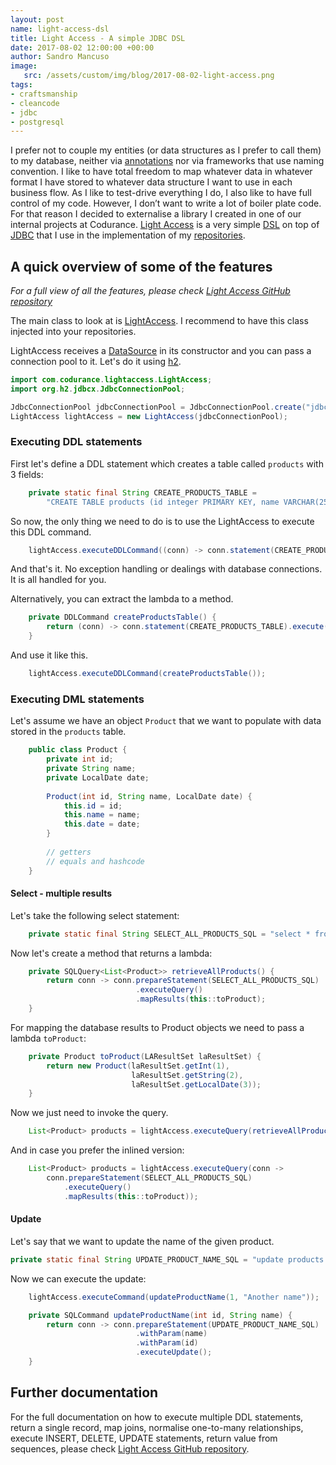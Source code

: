 ```yaml
---
layout: post
name: light-access-dsl
title: Light Access - A simple JDBC DSL
date: 2017-08-02 12:00:00 +00:00
author: Sandro Mancuso
image:
   src: /assets/custom/img/blog/2017-08-02-light-access.png
tags:
- craftsmanship
- cleancode
- jdbc
- postgresql
---
```


I prefer not to couple my entities (or data structures as I prefer to call them) to my database, neither via [annotations][1] nor via frameworks that use naming convention. I like to have total freedom to map whatever data in whatever format I have stored to whatever data structure I want to use in each business flow. As I like to test-drive everything I do, I also like to have full control of my code. However, I don’t want to write a lot of boiler plate code. For that reason I decided to externalise a library I created in one of our internal projects at Codurance. [Light Access][2] is a very simple [DSL][3] on top of [JDBC][4] that I use in the implementation of my [repositories][5].


## A quick overview of some of the features

_For a full view of all the features, please check [Light Access GitHub repository][2]_

The main class to look at is [LightAccess][6]. I recommend to have this class injected into your repositories.

LightAccess receives a [DataSource][7] in its constructor and you can pass a connection pool to it. Let's do it using [h2][8].  

```Java
import com.codurance.lightaccess.LightAccess;
import org.h2.jdbcx.JdbcConnectionPool;
``` 

```Java
JdbcConnectionPool jdbcConnectionPool = JdbcConnectionPool.create("jdbc:h2:mem:test;DB_CLOSE_DELAY=-1", "user", "password");
LightAccess lightAccess = new LightAccess(jdbcConnectionPool);
``` 


### Executing DDL statements

First let's define a DDL statement which creates a table called `products` with 3 fields: 

```java
    private static final String CREATE_PRODUCTS_TABLE = 
        "CREATE TABLE products (id integer PRIMARY KEY, name VARCHAR(255), date TIMESTAMP)";
```

So now, the only thing we need to do is to use the LightAccess to execute this DDL command.

```java
    lightAccess.executeDDLCommand((conn) -> conn.statement(CREATE_PRODUCTS_TABLE).execute());
``` 

And that's it. No exception handling or dealings with database connections. It is all handled for you.

Alternatively, you can extract the lambda to a method. 

```java
    private DDLCommand createProductsTable() {
        return (conn) -> conn.statement(CREATE_PRODUCTS_TABLE).execute();
    }
```

And use it like this. 

```java
    lightAccess.executeDDLCommand(createProductsTable());
```


### Executing DML statements

Let's assume we have an object `Product` that we want to populate with data stored in the `products` table. 

```java
    public class Product {
        private int id;
        private String name;
        private LocalDate date;    
        
        Product(int id, String name, LocalDate date) {
            this.id = id;
            this.name = name;
            this.date = date;
        }
    
        // getters
        // equals and hashcode    
    }
```   


#### Select - multiple results 

Let's take the following select statement:

```java
    private static final String SELECT_ALL_PRODUCTS_SQL = "select * from products";
```

Now let's create a method that returns a lambda:

```java
    private SQLQuery<List<Product>> retrieveAllProducts() {
        return conn -> conn.prepareStatement(SELECT_ALL_PRODUCTS_SQL)
                            .executeQuery()
                            .mapResults(this::toProduct);
    }
```

For mapping the database results to Product objects we need to pass a lambda `toProduct`:

```java
    private Product toProduct(LAResultSet laResultSet) {
        return new Product(laResultSet.getInt(1),
                           laResultSet.getString(2),
                           laResultSet.getLocalDate(3));
    }
```

Now we just need to invoke the query. 

```java
    List<Product> products = lightAccess.executeQuery(retrieveAllProducts());
```

And in case you prefer the inlined version:

```java
    List<Product> products = lightAccess.executeQuery(conn -> 
        conn.prepareStatement(SELECT_ALL_PRODUCTS_SQL)
			.executeQuery()
            .mapResults(this::toProduct));
```


#### Update

Let's say that we want to update the name of the given product.

```java
private static final String UPDATE_PRODUCT_NAME_SQL = "update products set name = ? where id = ?";
```

Now we can execute the update:

```java
    lightAccess.executeCommand(updateProductName(1, "Another name"));
```

```java
    private SQLCommand updateProductName(int id, String name) {
        return conn -> conn.prepareStatement(UPDATE_PRODUCT_NAME_SQL)
                            .withParam(name)
                            .withParam(id)
                            .executeUpdate();
    }
```

## Further documentation

For the full documentation on how to execute multiple DDL statements, return a single record, map joins, normalise one-to-many relationships, execute INSERT, DELETE, UPDATE statements, return value from sequences, please check [Light Access GitHub repository][2].



[1]: https://docs.oracle.com/javase/tutorial/java/annotations/
[2]: https://github.com/codurance/light-access
[3]: https://en.wikipedia.org/wiki/Domain-specific_language
[4]: http://www.oracle.com/technetwork/java/overview-141217.html
[5]: https://martinfowler.com/eaaCatalog/repository.html
[6]: https://github.com/codurance/light-access/blob/master/src/main/java/com/codurance/lightaccess/LightAccess.java  
[7]: https://docs.oracle.com/javase/8/docs/api/javax/sql/DataSource.html
[8]: http://www.h2database.com/html/main.html 







